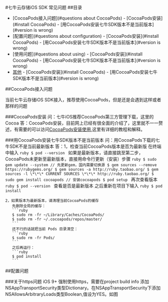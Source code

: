 #七牛云存储iOS SDK 常见问题
##目录

- [CocoaPods接入问题](#questions about CocoaPods)
       - [CocoaPods安装](#install CocoaPods)
       - [用CocoaPods安装七牛SDK版本不是当前版本](#version is wrong)
- [配置问题](#questions about configuration)
       - [CocoaPods安装](#install CocoaPods)
       - [用CocoaPods安装七牛SDK版本不是当前版本](#version is wrong)
- [使用问题](#questions about using)
       - [CocoaPods安装](#install CocoaPods)
       - [用CocoaPods安装七牛SDK版本不是当前版本](#version is wrong)
- [其他](#others)
       - [CocoaPods安装](#install CocoaPods)
       - [用CocoaPods安装七牛SDK版本不是当前版本](#version is wrong)

   

<a name='questions about CocoaPods'></a>
##CocoaPods接入问题

当前七牛云存储iOS SDK接入，推荐使用CocoaPods，但是还是会遇到这样或者那样的问题

<a name='install CocoaPods'></a>
###CocoaPods安装
问：七牛iOS推荐CocoaPods第三方管理下载，这里的Cocoa
答：CocoaPods安装，目前网上已经有很全面的介绍了，这里就不一一赘述，有需要的可以访问[CocoaPods安装使用](http://code4app.com/article/cocoapods-install-usage),这里有详细的教程和解释。

<a name='version is wrong'></a>
###用CocoaPods安装七牛SDK版本不是当前版本
问：用CocoaPods下载的七牛SDK不是当前最新版本
答：1，检查当前CocoaPods版本是否为最新版
      在终端中输入
      ```ruby
      $ pod --version
      ```
      如果是最新版本，请直接跳至第二步，CocoaPods未更新至最新版本，直接用命令行更新（安装）步骤
      ```ruby
      $ sudo gem update --system // 先更新gem，国内需要切换源
      $ gem sources --remove https://rubygems.org/
      $ gem sources -a http://ruby.taobao.org/
      $ gem sources -l
      \*\*\* CURRENT SOURCES \*\*\*
      http://ruby.taobao.org/
      $ sudo gem install cocoapods // 安装cocoapods
      $ pod setup
      ```
      再次查看版本
      ```ruby
      $ pod --version
      ```
      查看是否是最新版本
      之后重新在项目下输入
      ```ruby
      $ pod install
      ```


    2，如果版本为最新版本，请清理当前CocoaPods的缓存
       先删除全局的缓存：
       ```ruby
       $ sudo rm -fr ~/Library/Caches/CocoaPods/
       $ sudo rm -fr ~/.cocoapods/repos/master/
       ```
       还不行的话就把当前 Pods 目录清空：
       ```ruby
       $ sudo rm -fr Pods/
       ```
       之后再运行：
       ```ruby
       $ pod install
       ```

<a name='questions about configuration'></a>
##配置问题

<a name='questions about configuration'></a>
###关于https问题
iOS 9+ 强制使用https，需要在project build info 添加NSAppTransportSecurity类型Dictionary。在NSAppTransportSecurity下添加NSAllowsArbitraryLoads类型Boolean,值设为YES。如图
